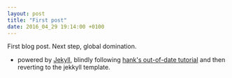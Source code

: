 ```yaml
---
layout: post
title: "First post"
date: 2016_04_29 19:14:00 +0100
---
```


First blog post. Next step, global domination.
- powered by [Jekyll](http://jekyllrb.com), blindly following
[hank's out-of-date tutorial](http://jmcglone.com/guides/github-pages/)
and then reverting to the jekkyll template.
